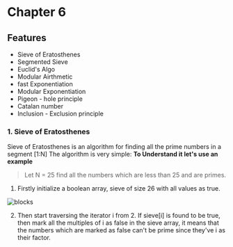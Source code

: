 # Chapter 6

## Features

- Sieve of Eratosthenes
- Segmented Sieve
- Euclid's Algo
- Modular Airthmetic
- fast Exponentiation
- Modular Exponentiation
- Pigeon - hole principle
- Catalan number
- Inclusion - Exclusion principle

### 1. Sieve of Eratosthenes

Sieve of Eratosthenes is an algorithm for finding all the prime numbers in a segment [1:N]
The algorithm is very simple:
**To Understand it let's use an example**

> Let N = 25
> find all the numbers which are less than 25 and are primes.

1. Firstly initialize a boolean array, sieve of size 26 with all values as true.

![blocks](images/blocks.png)

2. Then start traversing the iterator i from 2. If sieve[i] is found to be true, then mark all the multiples of i as false in the sieve array, it means that the numbers which are marked as false can't be prime since they've i as their factor.
